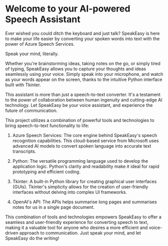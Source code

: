 # Welcome to your AI-powered Speech Assistant
Ever wished you could ditch the keyboard and just talk? SpeakEasy is here to make your life easier by converting your spoken words into text with the power of Azure Speech Services.

Speak your mind, literally.

Whether you're brainstorming ideas, taking notes on the go, or simply tired of typing, SpeakEasy allows you to capture your thoughts and ideas seamlessly using your voice. Simply speak into your microphone, and watch as your words appear on the screen, thanks to the intuitive Python interface built with Tkinter.

This assistant is more than just a speech-to-text converter. It's a testament to the power of collaboration between human ingenuity and cutting-edge AI technology. Let SpeakEasy be your voice assistant, and experience the future of communication.

This project utilizes a combination of powerful tools and technologies to bring speech-to-text functionality to life:

1. Azure Speech Services: The core engine behind SpeakEasy's speech recognition capabilities. This cloud-based service from Microsoft uses advanced AI models to convert spoken language into accurate text transcripts.

2. Python: The versatile programming language used to develop the application logic. Python's clarity and readability make it ideal for rapid prototyping and efficient coding.

3. Tkinter: A built-in Python library for creating graphical user interfaces (GUIs). Tkinter's simplicity allows for the creation of user-friendly interfaces without delving into complex UI frameworks.

4. OpenAI's API: The APIs helps summarise long pages and summarises notes for us in a single page document.

This combination of tools and technologies empowers SpeakEasy to offer a seamless and user-friendly experience for converting speech to text, making it a valuable tool for anyone who desires a more efficient and voice-driven approach to communication.
Just speak your mind, and let SpeakEasy do the writing!
